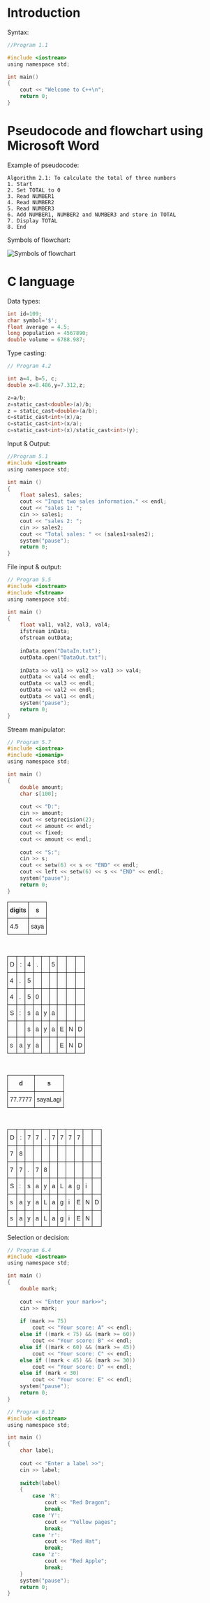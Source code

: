 # Introduction

Syntax:

```c
//Program 1.1

#include <iostream>
using namespace std;

int main()
{
	cout << "Welcome to C++\n";
	return 0;
}
```

# Pseudocode and flowchart using Microsoft Word

Example of pseudocode:
```
Algorithm 2.1: To calculate the total of three numbers
1. Start
2. Set TOTAL to 0
3. Read NUMBER1
4. Read NUMBER2
5. Read NUMBER3
6. Add NUMBER1, NUMBER2 and NUMBER3 and store in TOTAL
7. Display TOTAL
8. End
```

Symbols of flowchart:

![Symbols of flowchart](http://i.imgur.com/lkI94G5.jpg)

# C language

Data types:
```c
int id=109;
char symbol='$';
float average = 4.5;
long population = 4567890;
double volume = 6788.987;
```

Type casting:
```c
// Program 4.2

int a=4, b=5, c;
double x=8.486,y=7.312,z;

z=a/b;
z=static_cast<double>(a)/b;
z = static_cast<double>(a/b);
c=static_cast<int>(x)/a;
c=static_cast<int>(x/a);
c=static_cast<int>(x)/static_cast<int>(y);
```

Input & Output:
```c
//Program 5.1
#include <iostream>
using namespace std;

int main ()
{
	float sales1, sales;
    cout << "Input two sales information." << endl;
    cout << "sales 1: ";
    cin >> sales1;
    cout << "sales 2: ";
    cin >> sales2;
    cout << "Total sales: " << (sales1+sales2);
    system("pause");
    return 0;
}
```

File input & output:
```c
// Program 5.5
#include <iostream>
#include <fstream>
using namespace std;

int main ()
{
	float val1, val2, val3, val4;
    ifstream inData;
    ofstream outData;
    
    inData.open("DataIn.txt");
    outData.open("DataOut.txt");
    
    inData >> val1 >> val2 >> val3 >> val4;
    outData << val4 << endl;
    outData << val3 << endl;
    outData << val2 << endl;
    outData << val1 << endl;
    system("pause");
    return 0;
}
```

Stream manipulator:
```c
// Program 5.7
#include <iostrea>
#include <iomanip>
using namespace std;

int main ()
{
	double amount;
    char s[100];
    
    cout << "D:";
    cin >> amount;
    cout << setprecision(2);
    cout << amount << endl;
    cout << fixed;
    cout << amount << endl;
    
    cout << "S:";
    cin >> s;
    cout << setw(6) << s << "END" << endl;
    cout << left << setw(6) << s << "END" << endl;
    system("pause");
    return 0;
}
```


<style type="text/css">
.tg  {border-collapse:collapse;border-spacing:0;}
.tg td{font-family:Arial, sans-serif;font-size:14px;padding:10px 5px;border-style:solid;border-width:1px;overflow:hidden;word-break:normal;}
.tg th{font-family:Arial, sans-serif;font-size:14px;font-weight:normal;padding:10px 5px;border-style:solid;border-width:1px;overflow:hidden;word-break:normal;}
.tg .tg-yw4l{vertical-align:top}
.tg  {border-collapse:collapse;border-spacing:0;}
.tg td{font-family:Arial, sans-serif;font-size:14px;padding:10px 5px;border-style:solid;border-width:1px;overflow:hidden;word-break:normal;}
.tg th{font-family:Arial, sans-serif;font-size:14px;font-weight:normal;padding:10px 5px;border-style:solid;border-width:1px;overflow:hidden;word-break:normal;}
.tg .tg-9hbo{font-weight:bold;vertical-align:top}
.tg .tg-yw4l{vertical-align:top}
</style>
<table class="tg">
  <tr>
    <th class="tg-9hbo">digits</th>
    <th class="tg-9hbo">s</th>
  </tr>
  <tr>
    <td class="tg-yw4l">4.5</td>
    <td class="tg-yw4l">saya</td>
  </tr>
</table>
<br>
<table class="tg">
  <tr>
    <th class="tg-yw4l">D</th>
    <th class="tg-yw4l">:</th>
    <th class="tg-yw4l">4</th>
    <th class="tg-yw4l">.</th>
    <th class="tg-yw4l"></th>
    <th class="tg-yw4l">5</th>
    <th class="tg-yw4l"></th>
    <th class="tg-yw4l"></th>
    <th class="tg-yw4l"></th>
  </tr>
  <tr>
    <td class="tg-yw4l">4</td>
    <td class="tg-yw4l">.</td>
    <td class="tg-yw4l">5</td>
    <td class="tg-yw4l"></td>
    <td class="tg-yw4l"></td>
    <td class="tg-yw4l"></td>
    <td class="tg-yw4l"></td>
    <td class="tg-yw4l"></td>
    <td class="tg-yw4l"></td>
  </tr>
  <tr>
    <td class="tg-yw4l">4</td>
    <td class="tg-yw4l">.</td>
    <td class="tg-yw4l">5</td>
    <td class="tg-yw4l">0</td>
    <td class="tg-yw4l"></td>
    <td class="tg-yw4l"></td>
    <td class="tg-yw4l"></td>
    <td class="tg-yw4l"></td>
    <td class="tg-yw4l"></td>
  </tr>
  <tr>
    <td class="tg-yw4l">S</td>
    <td class="tg-yw4l">:</td>
    <td class="tg-yw4l">s</td>
    <td class="tg-yw4l">a</td>
    <td class="tg-yw4l">y</td>
    <td class="tg-yw4l">a</td>
    <td class="tg-yw4l"></td>
    <td class="tg-yw4l"></td>
    <td class="tg-yw4l"></td>
  </tr>
  <tr>
    <td class="tg-yw4l"></td>
    <td class="tg-yw4l"></td>
    <td class="tg-yw4l">s</td>
    <td class="tg-yw4l">a</td>
    <td class="tg-yw4l">y</td>
    <td class="tg-yw4l">a</td>
    <td class="tg-yw4l">E</td>
    <td class="tg-yw4l">N</td>
    <td class="tg-yw4l">D</td>
  </tr>
  <tr>
    <td class="tg-yw4l">s</td>
    <td class="tg-yw4l">a</td>
    <td class="tg-yw4l">y</td>
    <td class="tg-yw4l">a</td>
    <td class="tg-yw4l"></td>
    <td class="tg-yw4l"></td>
    <td class="tg-yw4l">E</td>
    <td class="tg-yw4l">N</td>
    <td class="tg-yw4l">D</td>
  </tr>
</table>
<br>
<table class="tg">
  <tr>
    <th class="tg-9hbo">d</th>
    <th class="tg-9hbo">s</th>
  </tr>
  <tr>
    <td class="tg-yw4l">77.7777</td>
    <td class="tg-yw4l">sayaLagi</td>
  </tr>
</table>
<br>
<table class="tg">
  <tr>
    <th class="tg-yw4l">D</th>
    <th class="tg-yw4l">:</th>
    <th class="tg-yw4l">7</th>
    <th class="tg-yw4l">7</th>
    <th class="tg-yw4l">.</th>
    <th class="tg-yw4l">7</th>
    <th class="tg-yw4l">7</th>
    <th class="tg-yw4l">7</th>
    <th class="tg-yw4l">7</th>
    <th class="tg-yw4l"></th>
    <th class="tg-yw4l"></th>
  </tr>
  <tr>
    <td class="tg-yw4l">7</td>
    <td class="tg-yw4l">8</td>
    <td class="tg-yw4l"></td>
    <td class="tg-yw4l"></td>
    <td class="tg-yw4l"></td>
    <td class="tg-yw4l"></td>
    <td class="tg-yw4l"></td>
    <td class="tg-yw4l"></td>
    <td class="tg-yw4l"></td>
    <td class="tg-yw4l"></td>
    <td class="tg-yw4l"></td>
  </tr>
  <tr>
    <td class="tg-yw4l">7</td>
    <td class="tg-yw4l">7</td>
    <td class="tg-yw4l">.</td>
    <td class="tg-yw4l">7</td>
    <td class="tg-yw4l">8</td>
    <td class="tg-yw4l"></td>
    <td class="tg-yw4l"></td>
    <td class="tg-yw4l"></td>
    <td class="tg-yw4l"></td>
    <td class="tg-yw4l"></td>
    <td class="tg-yw4l"></td>
  </tr>
  <tr>
    <td class="tg-yw4l">S</td>
    <td class="tg-yw4l">:</td>
    <td class="tg-yw4l">s</td>
    <td class="tg-yw4l">a</td>
    <td class="tg-yw4l">y</td>
    <td class="tg-yw4l">a</td>
    <td class="tg-yw4l">L</td>
    <td class="tg-yw4l">a</td>
    <td class="tg-yw4l">g</td>
    <td class="tg-yw4l">i</td>
    <td class="tg-yw4l"></td>
  </tr>
  <tr>
    <td class="tg-yw4l">s</td>
    <td class="tg-yw4l">a</td>
    <td class="tg-yw4l">y</td>
    <td class="tg-yw4l">a</td>
    <td class="tg-yw4l">L</td>
    <td class="tg-yw4l">a</td>
    <td class="tg-yw4l">g</td>
    <td class="tg-yw4l">i</td>
    <td class="tg-yw4l">E</td>
    <td class="tg-yw4l">N</td>
    <td class="tg-yw4l">D</td>
  </tr>
  <tr>
    <td class="tg-yw4l">s</td>
    <td class="tg-yw4l">a</td>
    <td class="tg-yw4l">y</td>
    <td class="tg-yw4l">a</td>
    <td class="tg-yw4l">L</td>
    <td class="tg-yw4l">a</td>
    <td class="tg-yw4l">g</td>
    <td class="tg-yw4l">i</td>
    <td class="tg-yw4l">E</td>
    <td class="tg-yw4l">N</td>
    <td class="tg-yw4l"></td>
  </tr>
</table>

Selection or decision:
```c
// Program 6.4
#include <iostream>
using namespace std;

int main ()
{
	double mark;
    
    cout << "Enter your mark>>";
    cin >> mark;
    
    if (mark >= 75)
    	cout << "Your score: A" << endl;
    else if ((mark < 75) && (mark >= 60))
    	cout << "Your score: B" << endl;
    else if ((mark < 60) && (mark >= 45))
    	cout << "Your score: C" << endl;
    else if ((mark < 45) && (mark >= 30))
    	cout << "Your score: D" << endl;
    else if (mark < 30)
    	cout << "Your score: E" << endl;
    system("pause");
    return 0;
}
```

```c
// Program 6.12
#include <iostream>
using namespace std;

int main ()
{
	char label;
    
    cout << "Enter a label >>";
    cin >> label;
    
    switch(label)
    {
    	case 'R':
        	cout << "Red Dragon";
            break;
        case 'Y':
        	cout << "Yellow pages";
            break;
        case 'r':
        	cout << "Red Hat";
            break;
        case 'z':
        	cout << "Red Apple";
            break;
    }
    system("pause");
    return 0;
}
```